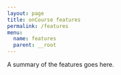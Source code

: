 ```yaml
---
layout: page
title: onCourse features
permalink: /features
menu:
  name: features
  parent: __root
---
```


A summary of the features goes here.